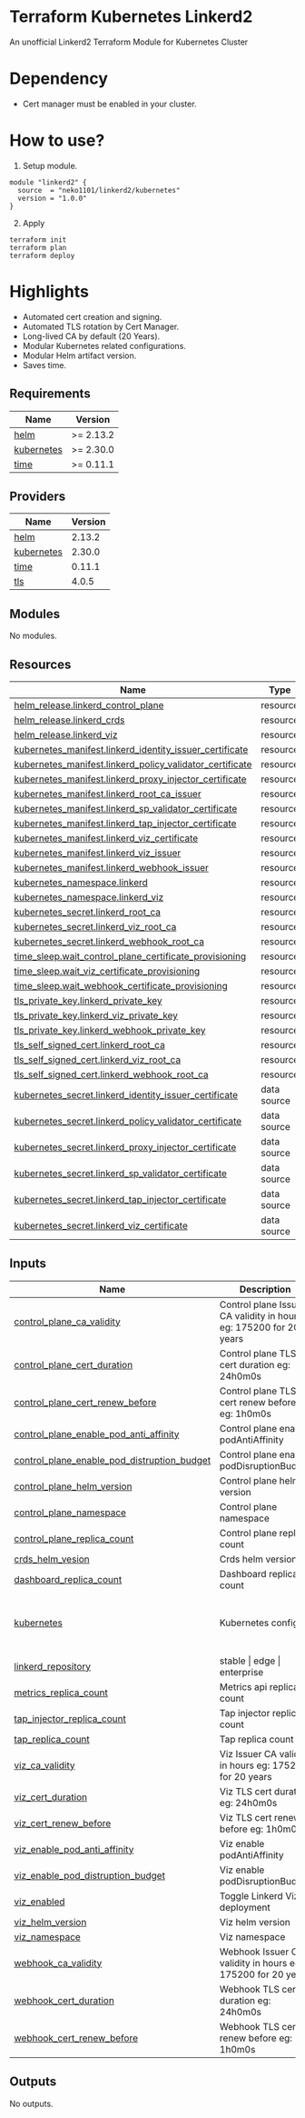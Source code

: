 # Terraform Kubernetes Linkerd2
An unofficial Linkerd2 Terraform Module for Kubernetes Cluster

# Dependency
  - Cert manager must be enabled in your cluster.

# How to use?
1. Setup module.
```
module "linkerd2" {
  source  = "neko1101/linkerd2/kubernetes"
  version = "1.0.0"
}
```
2. Apply
```
terraform init
terraform plan
terraform deploy
```

# Highlights
  - Automated cert creation and signing.
  - Automated TLS rotation by Cert Manager.
  - Long-lived CA by default (20 Years).
  - Modular Kubernetes related configurations.
  - Modular Helm artifact version.
  - Saves time.

<!-- BEGIN_TF_DOCS -->
## Requirements

| Name | Version |
|------|---------|
| <a name="requirement_helm"></a> [helm](#requirement\_helm) | >= 2.13.2 |
| <a name="requirement_kubernetes"></a> [kubernetes](#requirement\_kubernetes) | >= 2.30.0 |
| <a name="requirement_time"></a> [time](#requirement\_time) | >= 0.11.1 |

## Providers

| Name | Version |
|------|---------|
| <a name="provider_helm"></a> [helm](#provider\_helm) | 2.13.2 |
| <a name="provider_kubernetes"></a> [kubernetes](#provider\_kubernetes) | 2.30.0 |
| <a name="provider_time"></a> [time](#provider\_time) | 0.11.1 |
| <a name="provider_tls"></a> [tls](#provider\_tls) | 4.0.5 |

## Modules

No modules.

## Resources

| Name | Type |
|------|------|
| [helm_release.linkerd_control_plane](https://registry.terraform.io/providers/hashicorp/helm/latest/docs/resources/release) | resource |
| [helm_release.linkerd_crds](https://registry.terraform.io/providers/hashicorp/helm/latest/docs/resources/release) | resource |
| [helm_release.linkerd_viz](https://registry.terraform.io/providers/hashicorp/helm/latest/docs/resources/release) | resource |
| [kubernetes_manifest.linkerd_identity_issuer_certificate](https://registry.terraform.io/providers/hashicorp/kubernetes/latest/docs/resources/manifest) | resource |
| [kubernetes_manifest.linkerd_policy_validator_certificate](https://registry.terraform.io/providers/hashicorp/kubernetes/latest/docs/resources/manifest) | resource |
| [kubernetes_manifest.linkerd_proxy_injector_certificate](https://registry.terraform.io/providers/hashicorp/kubernetes/latest/docs/resources/manifest) | resource |
| [kubernetes_manifest.linkerd_root_ca_issuer](https://registry.terraform.io/providers/hashicorp/kubernetes/latest/docs/resources/manifest) | resource |
| [kubernetes_manifest.linkerd_sp_validator_certificate](https://registry.terraform.io/providers/hashicorp/kubernetes/latest/docs/resources/manifest) | resource |
| [kubernetes_manifest.linkerd_tap_injector_certificate](https://registry.terraform.io/providers/hashicorp/kubernetes/latest/docs/resources/manifest) | resource |
| [kubernetes_manifest.linkerd_viz_certificate](https://registry.terraform.io/providers/hashicorp/kubernetes/latest/docs/resources/manifest) | resource |
| [kubernetes_manifest.linkerd_viz_issuer](https://registry.terraform.io/providers/hashicorp/kubernetes/latest/docs/resources/manifest) | resource |
| [kubernetes_manifest.linkerd_webhook_issuer](https://registry.terraform.io/providers/hashicorp/kubernetes/latest/docs/resources/manifest) | resource |
| [kubernetes_namespace.linkerd](https://registry.terraform.io/providers/hashicorp/kubernetes/latest/docs/resources/namespace) | resource |
| [kubernetes_namespace.linkerd_viz](https://registry.terraform.io/providers/hashicorp/kubernetes/latest/docs/resources/namespace) | resource |
| [kubernetes_secret.linkerd_root_ca](https://registry.terraform.io/providers/hashicorp/kubernetes/latest/docs/resources/secret) | resource |
| [kubernetes_secret.linkerd_viz_root_ca](https://registry.terraform.io/providers/hashicorp/kubernetes/latest/docs/resources/secret) | resource |
| [kubernetes_secret.linkerd_webhook_root_ca](https://registry.terraform.io/providers/hashicorp/kubernetes/latest/docs/resources/secret) | resource |
| [time_sleep.wait_control_plane_certificate_provisioning](https://registry.terraform.io/providers/hashicorp/time/latest/docs/resources/sleep) | resource |
| [time_sleep.wait_viz_certificate_provisioning](https://registry.terraform.io/providers/hashicorp/time/latest/docs/resources/sleep) | resource |
| [time_sleep.wait_webhook_certificate_provisioning](https://registry.terraform.io/providers/hashicorp/time/latest/docs/resources/sleep) | resource |
| [tls_private_key.linkerd_private_key](https://registry.terraform.io/providers/hashicorp/tls/latest/docs/resources/private_key) | resource |
| [tls_private_key.linkerd_viz_private_key](https://registry.terraform.io/providers/hashicorp/tls/latest/docs/resources/private_key) | resource |
| [tls_private_key.linkerd_webhook_private_key](https://registry.terraform.io/providers/hashicorp/tls/latest/docs/resources/private_key) | resource |
| [tls_self_signed_cert.linkerd_root_ca](https://registry.terraform.io/providers/hashicorp/tls/latest/docs/resources/self_signed_cert) | resource |
| [tls_self_signed_cert.linkerd_viz_root_ca](https://registry.terraform.io/providers/hashicorp/tls/latest/docs/resources/self_signed_cert) | resource |
| [tls_self_signed_cert.linkerd_webhook_root_ca](https://registry.terraform.io/providers/hashicorp/tls/latest/docs/resources/self_signed_cert) | resource |
| [kubernetes_secret.linkerd_identity_issuer_certificate](https://registry.terraform.io/providers/hashicorp/kubernetes/latest/docs/data-sources/secret) | data source |
| [kubernetes_secret.linkerd_policy_validator_certificate](https://registry.terraform.io/providers/hashicorp/kubernetes/latest/docs/data-sources/secret) | data source |
| [kubernetes_secret.linkerd_proxy_injector_certificate](https://registry.terraform.io/providers/hashicorp/kubernetes/latest/docs/data-sources/secret) | data source |
| [kubernetes_secret.linkerd_sp_validator_certificate](https://registry.terraform.io/providers/hashicorp/kubernetes/latest/docs/data-sources/secret) | data source |
| [kubernetes_secret.linkerd_tap_injector_certificate](https://registry.terraform.io/providers/hashicorp/kubernetes/latest/docs/data-sources/secret) | data source |
| [kubernetes_secret.linkerd_viz_certificate](https://registry.terraform.io/providers/hashicorp/kubernetes/latest/docs/data-sources/secret) | data source |

## Inputs

| Name | Description | Type | Default | Required |
|------|-------------|------|---------|:--------:|
| <a name="input_control_plane_ca_validity"></a> [control\_plane\_ca\_validity](#input\_control\_plane\_ca\_validity) | Control plane Issuer CA validity in hours eg: 175200 for 20 years | `string` | `"175200"` | no |
| <a name="input_control_plane_cert_duration"></a> [control\_plane\_cert\_duration](#input\_control\_plane\_cert\_duration) | Control plane TLS cert duration eg: 24h0m0s | `string` | `"72h0m0s"` | no |
| <a name="input_control_plane_cert_renew_before"></a> [control\_plane\_cert\_renew\_before](#input\_control\_plane\_cert\_renew\_before) | Control plane TLS cert renew before eg: 1h0m0s | `string` | `"24h0m0s"` | no |
| <a name="input_control_plane_enable_pod_anti_affinity"></a> [control\_plane\_enable\_pod\_anti\_affinity](#input\_control\_plane\_enable\_pod\_anti\_affinity) | Control plane enable podAntiAffinity | `bool` | `false` | no |
| <a name="input_control_plane_enable_pod_distruption_budget"></a> [control\_plane\_enable\_pod\_distruption\_budget](#input\_control\_plane\_enable\_pod\_distruption\_budget) | Control plane enable podDisruptionBudget | `bool` | `false` | no |
| <a name="input_control_plane_helm_version"></a> [control\_plane\_helm\_version](#input\_control\_plane\_helm\_version) | Control plane helm version | `string` | `"1.16.10"` | no |
| <a name="input_control_plane_namespace"></a> [control\_plane\_namespace](#input\_control\_plane\_namespace) | Control plane namespace | `string` | `"linkerd"` | no |
| <a name="input_control_plane_replica_count"></a> [control\_plane\_replica\_count](#input\_control\_plane\_replica\_count) | Control plane replica count | `number` | `1` | no |
| <a name="input_crds_helm_vesion"></a> [crds\_helm\_vesion](#input\_crds\_helm\_vesion) | Crds helm version | `string` | `"1.8.0"` | no |
| <a name="input_dashboard_replica_count"></a> [dashboard\_replica\_count](#input\_dashboard\_replica\_count) | Dashboard replica count | `number` | `1` | no |
| <a name="input_kubernetes"></a> [kubernetes](#input\_kubernetes) | Kubernetes config | `map(string)` | <pre>{<br>  "config_context": "my-context",<br>  "config_path": "~/.kube/config"<br>}</pre> | no |
| <a name="input_linkerd_repository"></a> [linkerd\_repository](#input\_linkerd\_repository) | stable \| edge \| enterprise | `string` | `"stable"` | no |
| <a name="input_metrics_replica_count"></a> [metrics\_replica\_count](#input\_metrics\_replica\_count) | Metrics api replica count | `number` | `1` | no |
| <a name="input_tap_injector_replica_count"></a> [tap\_injector\_replica\_count](#input\_tap\_injector\_replica\_count) | Tap injector replica count | `number` | `1` | no |
| <a name="input_tap_replica_count"></a> [tap\_replica\_count](#input\_tap\_replica\_count) | Tap replica count | `number` | `1` | no |
| <a name="input_viz_ca_validity"></a> [viz\_ca\_validity](#input\_viz\_ca\_validity) | Viz Issuer CA validity in hours eg: 175200 for 20 years | `string` | `"175200"` | no |
| <a name="input_viz_cert_duration"></a> [viz\_cert\_duration](#input\_viz\_cert\_duration) | Viz TLS cert duration eg: 24h0m0s | `string` | `"48h0m0s"` | no |
| <a name="input_viz_cert_renew_before"></a> [viz\_cert\_renew\_before](#input\_viz\_cert\_renew\_before) | Viz TLS cert renew before eg: 1h0m0s | `string` | `"24h0m0s"` | no |
| <a name="input_viz_enable_pod_anti_affinity"></a> [viz\_enable\_pod\_anti\_affinity](#input\_viz\_enable\_pod\_anti\_affinity) | Viz enable podAntiAffinity | `bool` | `false` | no |
| <a name="input_viz_enable_pod_distruption_budget"></a> [viz\_enable\_pod\_distruption\_budget](#input\_viz\_enable\_pod\_distruption\_budget) | Viz enable podDisruptionBudget | `bool` | `false` | no |
| <a name="input_viz_enabled"></a> [viz\_enabled](#input\_viz\_enabled) | Toggle Linkerd Viz deployment | `bool` | `true` | no |
| <a name="input_viz_helm_version"></a> [viz\_helm\_version](#input\_viz\_helm\_version) | Viz helm version | `string` | `"30.12.10"` | no |
| <a name="input_viz_namespace"></a> [viz\_namespace](#input\_viz\_namespace) | Viz namespace | `string` | `"linkerd-viz"` | no |
| <a name="input_webhook_ca_validity"></a> [webhook\_ca\_validity](#input\_webhook\_ca\_validity) | Webhook Issuer CA validity in hours eg: 175200 for 20 years | `string` | `"175200"` | no |
| <a name="input_webhook_cert_duration"></a> [webhook\_cert\_duration](#input\_webhook\_cert\_duration) | Webhook TLS cert duration eg: 24h0m0s | `string` | `"48h0m0s"` | no |
| <a name="input_webhook_cert_renew_before"></a> [webhook\_cert\_renew\_before](#input\_webhook\_cert\_renew\_before) | Webhook TLS cert renew before eg: 1h0m0s | `string` | `"24h0m0s"` | no |

## Outputs

No outputs.
<!-- END_TF_DOCS -->